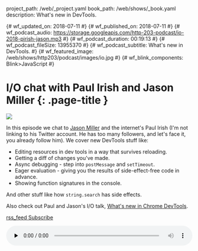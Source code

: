 project_path: /web/_project.yaml
book_path: /web/shows/_book.yaml
description: What's new in DevTools.

{# wf_updated_on: 2018-07-11 #}
{# wf_published_on: 2018-07-11 #}
{# wf_podcast_audio: https://storage.googleapis.com/http-203-podcast/io-2018-pirish-jason.mp3 #}
{# wf_podcast_duration: 00:19:13 #}
{# wf_podcast_fileSize: 13955370 #}
{# wf_podcast_subtitle: What's new in DevTools. #}
{# wf_featured_image: /web/shows/http203/podcast/images/io.jpg #}
{# wf_blink_components: Blink>JavaScript #}

# I/O chat with Paul Irish and Jason Miller {: .page-title }

<img src="/web/shows/http203/podcast/images/io.jpg" class="attempt-right">

In this episode we chat to [Jason Miller](https://twitter.com/_developit) and the internet's Paul
Irish (I'm not linking to his Twitter account. He has too many followers, and let's face it, you
already follow him). We cover new DevTools stuff like:

* Editing resources in dev tools in a way that survives reloading.
* Getting a diff of changes you've made.
* Async debugging - step into `postMessage` and `setTimeout`.
* Eager evaluation - giving you the results of side-effect-free code in advance.
* Showing function signatures in the console.

And other stuff like how `string.search` has side effects.

Also check out Paul and Jason's I/O talk, [What's new in Chrome
DevTools](https://www.youtube.com/watch?v=mfuE53x4b3k).

<a href="http://feeds.feedburner.com/Http203Podcast">
  <span class="material-icons">rss_feed</span>
  Subscribe
</a>

<audio style="width: 100%"
src="https://storage.googleapis.com/http-203-podcast/io-2018-pirish-jason.mp3" controls
preload="none"></audio>

